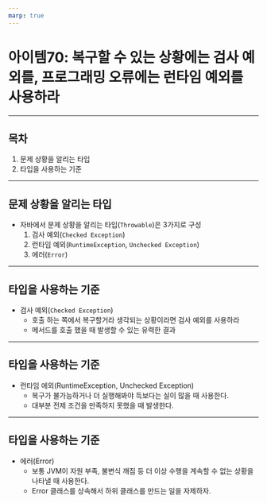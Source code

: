 ```yaml
---
marp: true
---
```


# 아이템70: 복구할 수 있는 상황에는 검사 예외를, 프로그래밍 오류에는 런타임 예외를 사용하라

---

## 목차

1. 문제 상황을 알리는 타입
2. 타입을 사용하는 기준

---

## 문제 상황을 알리는 타입

- 자바에서 문제 상황을 알리는 타입(`Throwable`)은 3가지로 구성
  1. 검사 예외(`Checked Exception`)
  2. 런타임 예외(`RuntimeException`, `Unchecked Exception`)
  3. 에러(`Error`)

---

## 타입을 사용하는 기준

- 검사 예외(`Checked Exception`)
  - 호출 하는 쪽에서 복구할거라 생각되는 상황이라면 검사 예외를 사용하라
  - 메서드를 호출 했을 때 발생할 수 있는 유력한 결과

---

## 타입을 사용하는 기준

- 런타임 에외(RuntimeException, Unchecked Exception)
  - 복구가 불가능하거나 더 실행해봐야 득보다는 실이 많을 때 사용한다.
  - 대부분 전제 조건을 만족하지 못했을 때 발생한다.

---

## 타입을 사용하는 기준

- 에러(Error)
  - 보통 JVM이 자원 부족, 불변식 깨짐 등 더 이상 수행을 계속할 수 없는 상황을 나타낼 때 사용한다.
  - Error 클래스를 상속해서 하위 클래스를 만드는 일을 자제하자.
